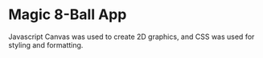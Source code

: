 # Magic 8-Ball App
Javascript Canvas was used to create 2D graphics, and CSS was used for styling and formatting.
